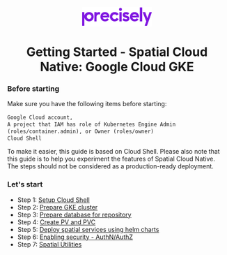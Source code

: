 <p align="center">
  <img src="../../../Precisely_Logo.png" alt="precisely-logo"/>
</p>

<h1 align="center">Getting Started - Spatial Cloud Native: Google Cloud GKE</h1>


### Before starting

Make sure you have the following items before starting:

    Google Cloud account, 
	A project that IAM has role of Kubernetes Engine Admin (roles/container.admin), or Owner (roles/owner)
    Cloud Shell

To make it easier, this guide is based on Cloud Shell. Please also note that this guide is to help you experiment the features of Spatial Cloud Native. The steps should not be considered as a production-ready deployment. 

### Let's start

- Step 1: [Setup Cloud Shell](setup-cloudshell.md)
- Step 2: [Prepare GKE cluster](prepare-gke-cluster.md)
- Step 3: [Prepare database for repository](prepare-repository-database.md)
- Step 4: [Create PV and PVC](create-pv-pvc.md)
- Step 5: [Deploy spatial services using helm charts](deploy-spatial-services.md)
- Step 6: [Enabling security - AuthN/AuthZ](enable-security.md)
- Step 7: [Spatial Utilities](../spatial-utilities.md)


